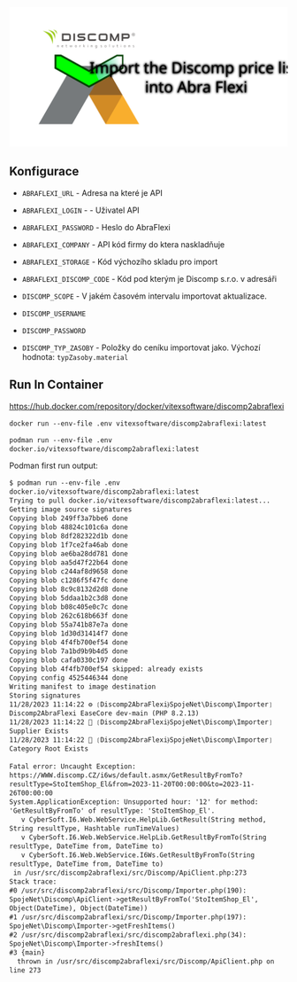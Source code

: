 
![discomp2abraflexi](social-preview.svg?raw=true)

Konfigurace
-----------

* `ABRAFLEXI_URL` - Adresa na které je API
* `ABRAFLEXI_LOGIN` - - Uživatel API
* `ABRAFLEXI_PASSWORD` - Heslo do AbraFlexi
* `ABRAFLEXI_COMPANY` - API kód firmy do ktera naskladňuje
* `ABRAFLEXI_STORAGE` - Kód výchozího skladu pro import
* `ABRAFLEXI_DISCOMP_CODE` - Kód pod kterým je Discomp s.r.o. v adresáři 

* `DISCOMP_SCOPE` - V jakém časovém intervalu importovat aktualizace.

* `DISCOMP_USERNAME`
* `DISCOMP_PASSWORD`

* `DISCOMP_TYP_ZASOBY` - Položky do ceníku importovat jako. Výchozí hodnota: `typZasoby.material`


Run In Container
----------------

https://hub.docker.com/repository/docker/vitexsoftware/discomp2abraflexi

```shell
docker run --env-file .env vitexsoftware/discomp2abraflexi:latest
```

```shell
podman run --env-file .env docker.io/vitexsoftware/discomp2abraflexi:latest
```

Podman first run output:

```shell
$ podman run --env-file .env docker.io/vitexsoftware/discomp2abraflexi:latest
Trying to pull docker.io/vitexsoftware/discomp2abraflexi:latest...
Getting image source signatures
Copying blob 249ff3a7bbe6 done  
Copying blob 48824c101c6a done  
Copying blob 8df282322d1b done  
Copying blob 1f7ce2fa46ab done  
Copying blob ae6ba28dd781 done  
Copying blob aa5d47f22b64 done  
Copying blob c244af8d9658 done  
Copying blob c1286f5f47fc done  
Copying blob 8c9c8132d2d8 done  
Copying blob 5ddaa1b2c3d8 done  
Copying blob b08c405e0c7c done  
Copying blob 262c618b663f done  
Copying blob 55a741b87e7a done  
Copying blob 1d30d31414f7 done  
Copying blob 4f4fb700ef54 done  
Copying blob 7a1bd9b9b4d5 done  
Copying blob cafa0330c197 done  
Copying blob 4f4fb700ef54 skipped: already exists  
Copying config 4525446344 done  
Writing manifest to image destination
Storing signatures
11/28/2023 11:14:22 ⚙ ❲Discomp2AbraFlexi⦒SpojeNet\Discomp\Importer❳ Discomp2AbraFlexi EaseCore dev-main (PHP 8.2.13)
11/28/2023 11:14:22 🌼 ❲Discomp2AbraFlexi⦒SpojeNet\Discomp\Importer❳ Supplier Exists
11/28/2023 11:14:22 🌼 ❲Discomp2AbraFlexi⦒SpojeNet\Discomp\Importer❳ Category Root Exists

Fatal error: Uncaught Exception: https://WWW.discomp.CZ/i6ws/default.asmx/GetResultByFromTo?resultType=StoItemShop_El&from=2023-11-20T00:00:00&to=2023-11-26T00:00:00
System.ApplicationException: Unsupported hour: '12' for method: 'GetResultByFromTo' of resultType: 'StoItemShop_El'.
   v CyberSoft.I6.Web.WebService.HelpLib.GetResult(String method, String resultType, Hashtable runTimeValues)
   v CyberSoft.I6.Web.WebService.HelpLib.GetResultByFromTo(String resultType, DateTime from, DateTime to)
   v CyberSoft.I6.Web.WebService.I6Ws.GetResultByFromTo(String resultType, DateTime from, DateTime to)
 in /usr/src/discomp2abraflexi/src/Discomp/ApiClient.php:273
Stack trace:
#0 /usr/src/discomp2abraflexi/src/Discomp/Importer.php(190): SpojeNet\Discomp\ApiClient->getResultByFromTo('StoItemShop_El', Object(DateTime), Object(DateTime))
#1 /usr/src/discomp2abraflexi/src/Discomp/Importer.php(197): SpojeNet\Discomp\Importer->getFreshItems()
#2 /usr/src/discomp2abraflexi/src/discomp2abraflexi.php(34): SpojeNet\Discomp\Importer->freshItems()
#3 {main}
  thrown in /usr/src/discomp2abraflexi/src/Discomp/ApiClient.php on line 273
```

